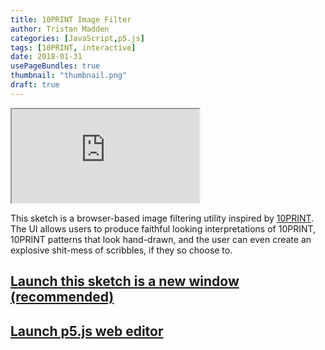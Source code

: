 ```yaml
---
title: 10PRINT Image Filter
author: Tristan Madden
categories: [JavaScript,p5.js]
tags: [10PRINT, interactive]
date: 2018-01-31
usePageBundles: true
thumbnail: "thumbnail.png"
draft: true
---
```

<div class="iframe-wrapper-1-1">
    <iframe src="https://editor.p5js.org/Berkanan/full/YDIQkPqbb"></iframe>
</div>

This sketch is a browser-based image filtering utility inspired by <a href="https://10print.org/">10PRINT</a>. The UI allows users to produce faithful looking interpretations of 10PRINT, 10PRINT patterns that look hand-drawn, and the user can even create an explosive shit-mess of scribbles, if they so choose to.

<h2><a href="https://editor.p5js.org/Berkanan/full/YDIQkPqbb" target="_blank">Launch this sketch is a new window (recommended)</a></h2>

<h2><a href="https://editor.p5js.org/Berkanan/sketches/YDIQkPqbb">Launch p5.js web editor</a></h2>